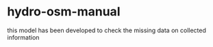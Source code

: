 # hydro-osm-manual
this model has been developed to check the missing data on collected information
